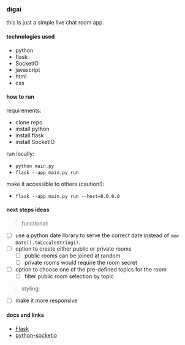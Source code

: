 ### digai

this is just a simple live chat room app.

#### technologies used

- python
- flask
- SocketIO
- javascript
- html
- css

#### how to run

requirements:

- clone repo
- install python
- install flask
- install SocketIO

run locally:

- `python main.py`
- `flask --app main.py run`

make it accessible to others (caution!):

- `flask --app main.py run --host=0.0.0.0`

#### next steps ideas

> functional:

- [ ] use a python date library to serve the correct date instead of `new Date().toLocaleString()`.
- [ ] option to create either public or private rooms
  - [ ] public rooms can be joined at random
  - [ ] private rooms would require the room secret
- [ ] option to choose one of the pre-defined topics for the room
  - [ ] filter public room selection by topic

> styling:

- [ ] make it more responsive

#### docs and links

- [Flask](https://flask.palletsprojects.com/en/2.3.x/quickstart/)
- [python-socketio](https://python-socketio.readthedocs.io/en/stable/intro.html)
